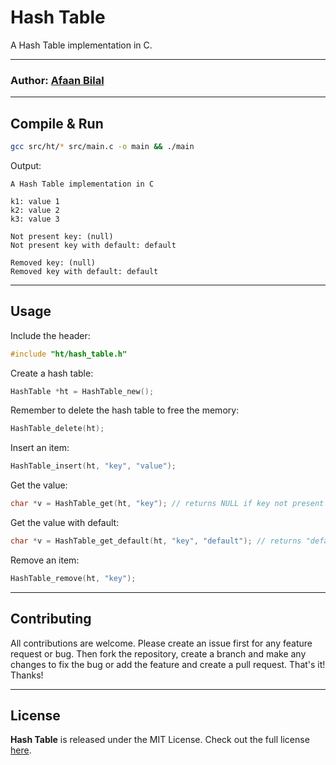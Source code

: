 Hash Table
==========

A Hash Table implementation in C.

---

### **Author**: [Afaan Bilal](https://afaan.dev)

---

## Compile &amp; Run

```bash
gcc src/ht/* src/main.c -o main && ./main
```

Output:
```
A Hash Table implementation in C

k1: value 1
k2: value 2
k3: value 3

Not present key: (null)
Not present key with default: default

Removed key: (null)
Removed key with default: default
```
---

## Usage

Include the header:
```c
#include "ht/hash_table.h"
```

Create a hash table:
```c
HashTable *ht = HashTable_new();
```

Remember to delete the hash table to free the memory:
```c
HashTable_delete(ht);
```

Insert an item:
```c
HashTable_insert(ht, "key", "value");
```

Get the value:
```c
char *v = HashTable_get(ht, "key"); // returns NULL if key not present
```

Get the value with default:
```c
char *v = HashTable_get_default(ht, "key", "default"); // returns "default" if key not present
```

Remove an item:
```c
HashTable_remove(ht, "key");
```

---

## Contributing
All contributions are welcome. Please create an issue first for any feature request
or bug. Then fork the repository, create a branch and make any changes to fix the bug
or add the feature and create a pull request. That's it!
Thanks!

---

## License
**Hash Table** is released under the MIT License.
Check out the full license [here](LICENSE).
